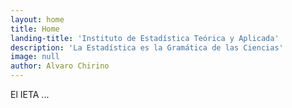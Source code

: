 ```yaml
---
layout: home
title: Home
landing-title: 'Instituto de Estadística Teórica y Aplicada'
description: 'La Estadística es la Gramática de las Ciencias'
image: null
author: Alvaro Chirino
---
```


El IETA ...
